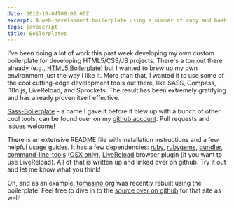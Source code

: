 ```yaml
---
date: 2012-10-04T00:00:00Z
excerpt: A web-development boilerplate using a number of ruby and bash tools.
tags: javascript
title: Boilerplates
---
```


I've been doing a lot of work this past week developing my own custom
boilerplate for developing HTML5/CSS/JS projects. There's a ton out
there already (e.g., [HTML5 Boilerplate][]) but I wanted to brew up my
own environment just the way I like it. More than that, I wanted it to
use some of the cool cutting-edge development tools out there, like
SASS, Compass, l10n.js, LiveReload, and Sprockets. The result has been
extremely gratifying and has already proven itself effective.

[Sass-Boilerplate][] - a name I gave it before it blew up with a bunch
of other cool tools, can be found over on my [github
account][Sass-Boilerplate]. Pull requests and issues welcome!

There is an extensive README file with installation instructions and a
few helpful usage guides. It has a few dependencies: [ruby][],
[rubygems][], [bundler][], [command-line-tools][] ([OSX only][]),
[LiveReload][] browser plugin (if you want to use LiveReload). All of
that is written up and linked over on github. Try it out and let me know
what you think!

Oh, and as an example, [tomasino.org][] was recently rebuilt using the
boilerplate. Feel free to dive in to the [source over on github][] for
that site as well!

  [HTML5 Boilerplate]: //html5boilerplate.com/ "HTML5 Boilerplate"
  [Sass-Boilerplate]: //github.com/jamestomasino/sass-boilerplate
    "Sass-Boilerplate"
  [ruby]: //www.ruby-lang.org/en/ "Ruby"
  [rubygems]: //rubygems.org/ "Ruby Gems"
  [bundler]: //gembundler.com/ "Bundler"
  [command-line-tools]: //connect.apple.com/ "Command Line Tools"
  [OSX only]: //stackoverflow.com/questions/9329243/xcode-4-4-command-line-tools
    "StackOverflow article on installing command line tools"
  [LiveReload]: //livereload.com/ "LiveReload"
  [tomasino.org]: //tomasino.org/ "tomasino (dot) org"
  [source over on github]: //github.com/jamestomasino/tomasino.org
    "tomasino (dot) org source - github"
